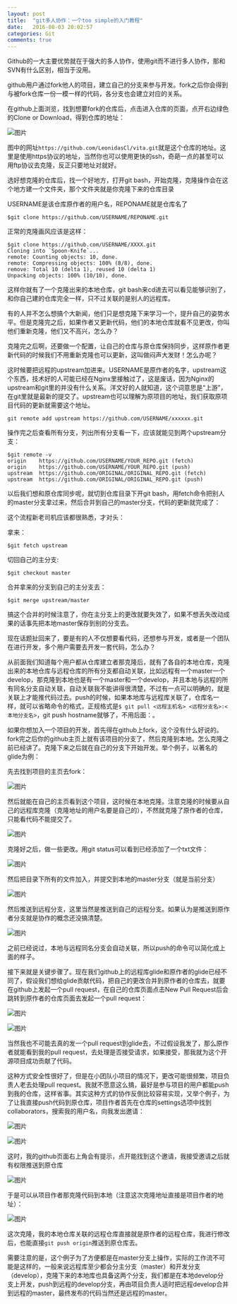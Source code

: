 ```yaml
---
layout: post
title:  "git多人协作：一个too simple的入门教程"
date:   2016-08-03 20:02:57
categories: Git
comments: true
---
```


Github的一大主要优势就在于强大的多人协作，使用git而不进行多人协作，那和SVN有什么区别，相当于没用。

github用户通过fork他人的项目，建立自己的分支来参与开发。fork之后你会得到与被fork仓库一份一模一样的代码，各分支也会建立对应的关系。

在github上面浏览，找到想要fork的仓库后，点击进入仓库的页面，点开右边绿色的Clone or Download，得到仓库的地址：

![图片](http://obdvl7z18.bkt.clouddn.com/gh-pages/img/20160804/p1.jpg)

图中的网址`https://github.com/LeonidasCl/vita.git`就是这个仓库的地址。这里是使用https协议的地址，当然你也可以使用更快的ssh，奇葩一点的甚至可以用ftp协议去克隆，反正只要地址对就好。

选好想克隆的仓库后，找一个好地方，打开git bash，开始克隆，克隆操作会在这个地方建一个文件夹，那个文件夹就是你克隆下来的仓库目录

USERNAME是该仓库原作者的用户名，REPONAME就是仓库名了

`$git clone https://github.com/USERNAME/REPONAME.git`

正常的克隆画风应该是这样：

	$git clone https://github.com/USERNAME/XXXX.git
	Cloning into `Spoon-Knife`...
	remote: Counting objects: 10, done.
	remote: Compressing objects: 100% (8/8), done.
	remove: Total 10 (delta 1), reused 10 (delta 1)
	Unpacking objects: 100% (10/10), done.

这样你就有了一个克隆出来的本地仓库，git bash来cd进去可以看见能够识别了，和你自己建的仓库完全一样，只不过关联的是别人的远程库。

有的人并不怎么想搞个大新闻，他们只是想克隆下来学习一个，提升自己的姿势水平。但是克隆完之后，如果作者又更新代码，他们的本地仓库就看不见更改，你叫他们重新克隆，他们又不高兴，怎么办？

克隆完之后啊，还要做一个配置，让自己的仓库与原仓库保持同步，这样原作者更新代码的时候我们不用重新克隆也可以更新，这叫做闷声大发财！怎么办呢？

这时候要把远程的upstream加进来。USERNAME是原作者的名字，upstream这个东西，技术好的人可能已经在Nginx里接触过了，这是废话，因为Nginx的upstream和git里的并没有什么关系。洋文好的人就知道，这个词意思是“上游”，在git里就是最新的提交了。upstream也可以理解为原项目的地址，我们获取原项目代码的更新就需要这个地址。

`git remote add upstream https://github.com/USERNAME/xxxxxx.git`

操作完之后查看所有分支，列出所有分支看一下，应该就能见到两个upstream分支：

	$git remote -v
	origin    https://github.com/USERNAME/YOUR_REPO.git (fetch)
	origin    https://github.com/USERNAME/YOUR_REPO.git (push)
	upstream  https://github.com/ORIGINAL/ORIGINAL_REPO.git (fetch)
	upstream  https://github.com/ORIGINAL/ORIGINAL_REPO.git (push)

以后我们想和原仓库同步呢，就切到仓库目录下开git bash，用fetch命令把别人的master分支拿过来，然后合并到自己的master分支，代码的更新就完成了：

这个流程新老司机应该都很熟悉，才对头：

拿来：

`$git fetch upstream`

切回自己的主分支:

`$git checkout master`

合并拿来的分支到自己的主分支去：

`$git merge upstream/master`

搞这个合并的时候注意了，你在主分支上的更改就要失效了，如果不想丢失改动成果的话事先把本地master保存到别的分支去。

现在话题扯回来了，要是有的人不仅想要看代码，还想参与开发，或者是一个团队在进行开发，多个用户需要去开发一套代码，怎么办？

从前面我们知道每个用户都从仓库建立者那克隆后，就有了各自的本地仓库，克隆出来的本地仓库与远程仓库的所有分支都自动关联，比如远程有一个master一个develop，那克隆到本地也是有一个master和一个develop，并且本地与远程的所有同名分支自动关联，自动关联我不能讲得很清楚，不过有一点可以明确的，就是关联上才能推代码过去。push的时候，如果本地库与远程库关联了，仓库名一样，就可以省略命令的格式，正规格式是`$ git pull <远程主机名> <远程分支名>:<本地分支名>`，git push hostname就够了，不用后面<remote>：<local>。

如果你想加入一个项目的开发，首先得在github上fork，这个没有什么好说的。fork完之后你的github主页上就有该项目的分支了，然后克隆到本地。怎么克隆之前已经讲了。克隆下来之后就在自己的分支下开始开发。举个例子，以著名的glide为例：

先去找到项目的主页去fork：

![图片](http://obdvl7z18.bkt.clouddn.com/gh-pages/img/20160804/p11.jpg)

然后就能在自己的主页看到这个项目，这时候在本地克隆。注意克隆的时候要从自己的远程库克隆（克隆地址的用户名要是自己的），不然就克隆了原作者的仓库，只能看代码不能提交了。

![图片](http://obdvl7z18.bkt.clouddn.com/gh-pages/img/20160804/p2.jpg)

克隆好之后，做一些更改。用git status可以看到已经添加了一个txt文件：

![图片](http://obdvl7z18.bkt.clouddn.com/gh-pages/img/20160804/p3.jpg)

然后把目录下所有的文件加入，并提交到本地的master分支（就是当前分支）

![图片](http://obdvl7z18.bkt.clouddn.com/gh-pages/img/20160804/p4.jpg)

然后推送到远程分支，这里当然是推送到自己的远程分支。如果认为是推送到原作者分支就是协作的概念还没搞清楚。

![图片](http://obdvl7z18.bkt.clouddn.com/gh-pages/img/20160804/p5.jpg)

之前已经说过，本地与远程同名分支会自动关联，所以push的命令可以简化成上面的样子。

接下来就是关键步骤了。现在我们github上的远程库glide和原作者的glide已经不同了，假设我们想给glide贡献代码，把自己的更改合并到原作者的仓库去，就要在github上发起一个pull request，在自己的仓库页面点击New Pull Request后会跳转到原作者的仓库页面去发起一个pull request：

![图片](http://obdvl7z18.bkt.clouddn.com/gh-pages/img/20160804/p6.jpg)

![图片](http://obdvl7z18.bkt.clouddn.com/gh-pages/img/20160804/p7.jpg)

当然我也不可能去真的发一个pull request到glide去，不过假设我发了，那么原作者就能看到我的pull request，去处理是否接受请求，如果接受，那我就为这个开源项目成功贡献了代码。

这种方式安全性很好了，但是在小团队小项目的情况下，更改可能很频繁，项目负责人老去处理pull request。我就不愿意这么搞，最好是参与项目的用户都能push到我的仓库，这样省事。其实这种方式的协作反倒比较容易实现，又举个例子，为了让我直接push代码到原仓库，项目作者首先在仓库的settings选项中找到collaborators，搜索我的用户名，向我发出邀请：

![图片](http://obdvl7z18.bkt.clouddn.com/gh-pages/img/20160804/s0.jpg)

![图片](http://obdvl7z18.bkt.clouddn.com/gh-pages/img/20160804/s01.jpg)

这时，我的github页面右上角会有提示，点开能找到这个邀请，我接受邀请之后就有权限推送到原仓库

![图片](http://obdvl7z18.bkt.clouddn.com/gh-pages/img/20160804/s011.png)

于是可以从项目作者那克隆代码到本地（注意这次克隆地址直接是项目作者的地址）：

![图片](http://obdvl7z18.bkt.clouddn.com/gh-pages/img/20160804/s1.jpg)

这次克隆，我的本地仓库关联的远程仓库直接就是原作者的远程仓库，我进行修改后，也能直接`git push origin`推送到原仓库去。

需要注意的是，这个例子为了方便都是在master分支上操作，实际的工作流不可能是这样的，一般来说远程库至少都会分主分支（master）和开发分支（develop），克隆下来的本地库也具备这两个分支，我们都是在本地develop分支上开发，push到远程的develop分支，再由项目负责人适时把远程develop合并到远程的master，最终发布的代码当然还是远程的master。